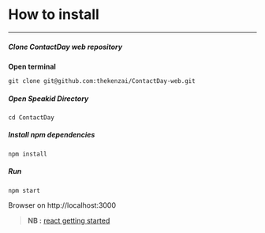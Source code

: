 # How to install 
___
##### Clone ContactDay web repository 
**Open terminal**

`git clone git@github.com:thekenzai/ContactDay-web.git` 
##### Open Speakid Directory
`cd ContactDay`
##### Install npm dependencies
`npm install` 
##### Run 

`npm start`

Browser on http://localhost:3000

> **NB :**  [react getting started](https://reactjs.org/docs/getting-started.html)
